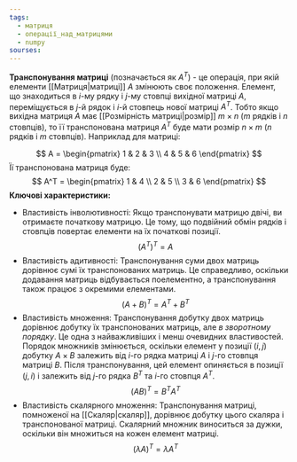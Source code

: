 ```yaml
---
tags:
  - матриця
  - операції_над_матрицями
  - numpy
sourses:
---
```

**Транспонування матриці** (позначається як $A^{T}$) - це операція, при якій елементи [[Матриця|матриці]] $A$ змінюють своє положення. Елемент, що знаходиться в $i$-му рядку і $j$-му стовпці вихідної матриці $A$, переміщується в $j$-й рядок і $i$-й стовпець нової матриці $A^{T}$. Тобто якщо вихідна матриця $A$ має [[Розмірність матриці|розмір]] $m \times n$ ($m$ рядків і $n$ стовпців), то її транспонована матриця $A^{T}$ буде мати розмір $n \times m$ ($n$ рядків і $m$ стовпців).
Наприклад для матриці:

$$
A = \begin{pmatrix} 1 & 2 & 3 \\ 4 & 5 & 6 \end{pmatrix}
$$
Її транспонована матриця буде:
$$
A^T = \begin{pmatrix} 1 & 4 \\ 2 & 5 \\ 3 & 6 \end{pmatrix}
$$
**Ключові характеристики:**
- Властивість інволютивності: Якщо транспонувати матрицю двічі, ви отримаєте початкову матрицю. Це тому, що подвійний обмін рядків і стовпців повертає елементи на їх початкові позиції.
$$(A^T)^T = A$$
- Властивість адитивності: Транспонування суми двох матриць дорівнює сумі їх транспонованих матриць. Це справедливо, оскільки додавання матриць відбувається поелементно, а транспонування також працює з окремими елементами.
$$
(A + B)^T = A^T + B^T
$$
- Властивість множення: Транспонування добутку двох матриць дорівнює добутку їх транспонованих матриць, але *в зворотному порядку*. Це одна з найважливіших і менш очевидних властивостей. Порядок множників змінюється, оскільки елемент у позиції $(i,j)$ добутку $A \times B$ залежить від $i$-го рядка матриці $A$ і $j$-го стовпця матриці $B$. Після транспонування, цей елемент опиняється в позиції $(j,i)$ і залежить від $j$-го рядка $B^{T}$ та $i$-го стовпця $A^{T}$.
$$
(AB)^T = B^T A^T
$$
- Властивість скалярного множення: Транспонування матриці, помноженої на [[Скаляр|скаляр]], дорівнює добутку цього скаляра і транспонованої матриці. Скалярний множник виноситься за дужки, оскільки він множиться на кожен елемент матриці.
$$
(\lambda A)^T = \lambda A^T
$$
